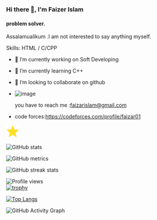### Hi there 👋, I'm Faizer Islam
#### problem solver.
Assalamualikum .I am not interested to say anything myself.

Skills: HTML / C/CPP

- 🔭 I’m currently working on  Soft Developing  
- 🌱 I’m currently learning C++ 
- 👯 I’m looking to collaborate on github 
-  ![image](https://user-images.githubusercontent.com/99070117/185186658-3248f731-aaa4-45b2-9380-9314e2a24aa2.png)

    you have to reach me :faizarislam@gmail.com
-  code forces:https://codeforces.com/profile/faizar01

<a href='https://stars.github.com/'><img src='https://raw.githubusercontent.com/acervenky/animated-github-badges/master/assets/starbadge.gif' width='35' height='35'></a> 

![GitHub stats](https://github-readme-stats.vercel.app/api?username=faizer001&show_icons=true)  

![GitHub metrics](https://metrics.lecoq.io/faizer001)  

![GitHub streak stats](https://github-readme-streak-stats.herokuapp.com/?user=faizer001)  

![Profile views](https://gpvc.arturio.dev/faizer001)  
[![trophy](https://github-profile-trophy.vercel.app/?username=faizer001)](https://github.com/ryo-ma/github-profile-trophy)

[![Top Langs](https://github-readme-stats.vercel.app/api/top-langs/?username=faizer001)](https://github.com/anuraghazra/github-readme-stats)

![GitHub Activity Graph](https://activity-graph.herokuapp.com/graph?username=faizer001)  
